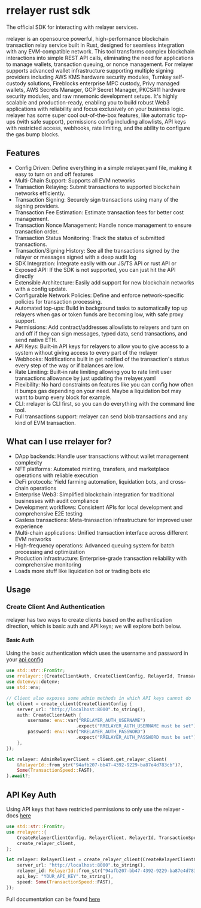 # rrelayer rust sdk

The official SDK for interacting with rrelayer services.

rrelayer is an opensource powerful, high-performance blockchain transaction relay service built in Rust, designed for seamless integration with any EVM-compatible network.
This tool transforms complex blockchain interactions into simple REST API calls, eliminating the need for applications to manage wallets, transaction queuing, or nonce management.
For rrelayer supports advanced wallet infrastructure supporting multiple signing providers including AWS KMS hardware security modules,
Turnkey self-custody solutions, Fireblocks enterprise MPC custody, Privy managed wallets, AWS Secrets Manager, GCP Secret Manager, PKCS#11 hardware security modules, and raw mnemonic development setups.
It's highly scalable and production-ready, enabling you to build robust Web3 applications with reliability and focus exclusively on your business logic.
rrelayer has some super cool out-of-the-box features, like automatic top-ups (with safe support), permissions config including allowlists, API keys with restricted access,
webhooks, rate limiting, and the ability to configure the gas bump blocks.

## Features

- Config Driven: Define everything in a simple rrelayer.yaml file, making it easy to turn on and off features
- Multi-Chain Support: Supports all EVM networks
- Transaction Relaying: Submit transactions to supported blockchain networks efficiently.
- Transaction Signing: Securely sign transactions using many of the signing providers.
- Transaction Fee Estimation: Estimate transaction fees for better cost management.
- Transaction Nonce Management: Handle nonce management to ensure transaction order.
- Transaction Status Monitoring: Track the status of submitted transactions.
- Transaction/Signing History: See all the transactions signed by the relayer or messages signed with a deep audit log
- SDK Integration: Integrate easily with our JS/TS API or rust API or
- Exposed API: If the SDK is not supported, you can just hit the API directly
- Extensible Architecture: Easily add support for new blockchain networks with a config update.
- Configurable Network Policies: Define and enforce network-specific policies for transaction processing.
- Automated top-ups: Build in background tasks to automatically top up relayers when gas or token funds are becoming low, with safe proxy support.
- Permissions: Add contract/addresses allowlists to relayers and turn on and off if they can sign messages, typed data, send transactions, and send native ETH.
- API Keys: Built-in API keys for relayers to allow you to give access to a system without giving access to every part of the rrelayer
- Webhooks: Notifications built in get notified of the transaction's status every step of the way or if balances are low.
- Rate Limiting: Built-in rate limiting allowing you to rate limit user transactions allowance by just updating the rrelayer.yaml
- Flexibility: No hard constraints on features like you can config how often it bumps gas depending on your need. Maybe a liquidation bot may want to bump every block for example.
- CLI: rrelayer is CLI first, so you can do everything with the command line tool.
- Full transactions support: rrelayer can send blob transactions and any kind of EVM transaction.

## What can I use rrelayer for?

- DApp backends: Handle user transactions without wallet management complexity
- NFT platforms: Automated minting, transfers, and marketplace operations with reliable execution
- DeFi protocols: Yield farming automation, liquidation bots, and cross-chain operations
- Enterprise Web3: Simplified blockchain integration for traditional businesses with audit compliance
- Development workflows: Consistent APIs for local development and comprehensive E2E testing
- Gasless transactions: Meta-transaction infrastructure for improved user experience
- Multi-chain applications: Unified transaction interface across different EVM networks
- High-frequency operations: Advanced queuing system for batch processing and optimization
- Production infrastructure: Enterprise-grade transaction reliability with comprehensive monitoring
- Loads more stuff like liquidation bot or trading bots etc

## Usage

### Create Client And Authentication

rrelayer has two ways to create clients based on the authentication direction, which is basic auth and API keys;
we will explore both below.

#### Basic Auth

Using the basic authentication which uses the username and password in your [api config](/config/api-config)

```rs [Basic Auth - config.rs]
use std::str::FromStr;
use rrelayer::{CreateClientAuth, CreateClientConfig, RelayerId, TransactionSpeed, create_client, AdminRelayerClient};
use dotenvy::dotenv;
use std::env;

// Client also exposes some admin methods in which API keys cannot do
let client = create_client(CreateClientConfig {
    server_url: "http://localhost:8000".to_string(),
    auth: CreateClientAuth {
        username: env::var("RRELAYER_AUTH_USERNAME")
                          .expect("RRELAYER_AUTH_USERNAME must be set"),
        password: env::var("RRELAYER_AUTH_PASSWORD")
                          .expect("RRELAYER_AUTH_PASSWORD must be set"),
    },
});

let relayer: AdminRelayerClient = client.get_relayer_client(
    &RelayerId::from_str("94afb207-bb47-4392-9229-ba87e4d783cb")?,
    Some(TransactionSpeed::FAST),
).await?;
```

## API Key Auth

Using API keys that have restricted permissions to only use the relayer - docs [here](config/networks/api-keys)

```rs [API Key - config.rs]
use std::str::FromStr;
use rrelayer::{
    CreateRelayerClientConfig, RelayerClient, RelayerId, TransactionSpeed,
    create_relayer_client,
};

let relayer: RelayerClient = create_relayer_client(CreateRelayerClientConfig {
    server_url: "http://localhost:8000".to_string(),
    relayer_id: RelayerId::from_str("94afb207-bb47-4392-9229-ba87e4d783cb")?,
    api_key: "YOUR_API_KEY".to_string(),
    speed: Some(TransactionSpeed::FAST),
});
```


Full documentation can be found [here](https://rrelayer.xyz/integration/sdk/installation/rust)